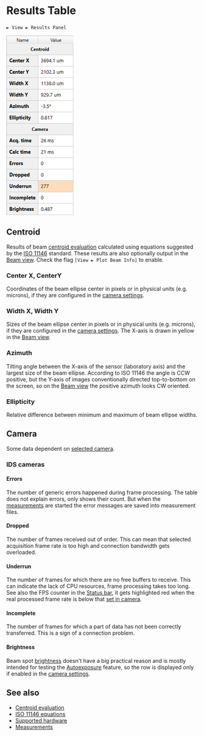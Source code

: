 # Results Table

```
► View ► Results Panel
```

![Screenshot](./img/results_table.png)

## Centroid

Results of beam [centroid evaluation](./cam_settings_centr.md) calculated using equations suggested by the [ISO 11146](./iso.md) standard. These results are also optionally output in the [Beam view](./plot.md). Check the flag `[View ► Plot Beam Info]` to enable.

### Center X, CenterY

Coordinates of the beam ellipse center in pixels or in physical units (e.g. microns), if they are configured in the [camera settings](./cam_settings_plot.md#rescale-pixels).

### Width X, Width Y

Sizes of the beam ellipse center in pixels or in physical units (e.g. microns), if they are configured in the [camera settings](./cam_settings_plot.md#rescale-pixels). The X-axis is drawn in yellow in the [Beam view](./plot.md).

### Azimuth

Tilting angle between the X-axis of the sensor (laboratory axis) and the largest size of the beam ellipse. According to ISO 11146 the angle is CCW positive, but the Y-axis of images conventionally directed top-to-bottom on the screen, so on the [Beam view](./plot.md) the positive azimuth looks CW oriented.

### Ellipticity

Relative difference between minimum and maximum of beam ellipse widths.

## Camera

Some data dependent on [selected camera](./hardware.md).

### IDS cameras

#### Errors

The number of generic errors happened during frame processing. The table does not explain errors, only shows their count. But when the [measurements](./measure.md) are started the error messages are saved into measurement files.

#### Dropped

The number of frames received out of order. This can mean that selected acquisition frame rate is too high and connection bandwidth gets overloaded.

#### Underrun

The number of frames for which there are no free buffers to receive. This can indicate the lack of CPU resources, frame processing takes too long. See also the FPS counter in the [Status bar](./status_bar.md), it gets highlighted red when the real processed frame rate is below that [set in camera](./cam_control.md).

#### Incomplete

The number of frames for which a part of data has not been correctly transferred. This is a sign of a connection problem.

#### Brightness

Beam spot [brightness](./brightness.md) doesn't have a big practical reason and is mostly intended for testing the [Autoexposure](./cam_control.md#autoexposure) feature, so the row is displayed only if enabled in the [camera settings](./cam_settings_opts.md).

## See also

- [Centroid evaluation](./cam_settings_centr.md)
- [ISO 11146 equations](./iso.md)
- [Supported hardware](./hardware.md)
- [Measurements](./measure.md)

&nbsp;
